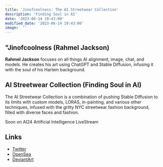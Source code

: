 ```yaml
---
title: 'Jinofcoolness: The AI Streetwear Collection'
description: 'Finding Soul in AI'
date: '2023-06-14 19:43:00'
modified_date: '2023-06-14 19:43:00'
image: 	''
---
```

<!-- image: /assets/images/posts/random-img.jpg -->

## "Jinofcoolness (Rahmel Jackson)

**Rahmel Jackson** focuses on all things AI alignment, image, chat, and models. He creates his art using ChatGPT and Stable Diffusion, infusing it with the soul of his Harlem background.

## AI Streetwear Collection (Finding Soul in AI)

The AI Streetwear Collection is a combination of pushing Stable Diffusion to its limits with custom models, LORAS, in-painting, and various other techniques, infused with the gritty NYC streetwear fashion background, filled with diverse faces and fashion.

Soon on AI24 Artificial Intelligence LiveStream

## Links

- [Twitter](https://twitter.com/rahmelsjackson)
- [OpenSea](https://opensea.io/collection/aistreetwear-collection)
- [DeviantArt](https://deviantart.com/jinofcoolnes)